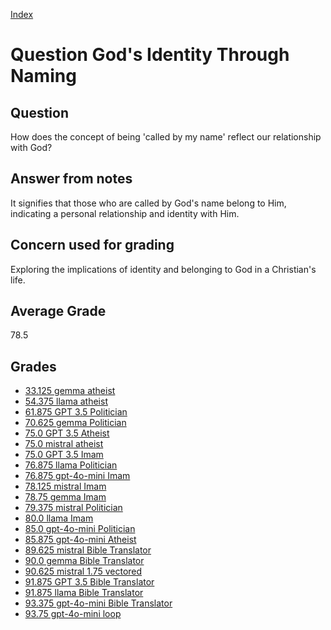 
[Index](../../index.md)
# Question God's Identity Through Naming
## Question
How does the concept of being 'called by my name' reflect our relationship with God?

## Answer from notes
It signifies that those who are called by God's name belong to Him, indicating a personal relationship and identity with Him.

## Concern used for grading
Exploring the implications of identity and belonging to God in a Christian's life.

## Average Grade
78.5

## Grades
 * [33.125 gemma atheist](../answers/gemma_atheist/God_s_Identity_Through_Naming.md)
 * [54.375 llama atheist](../answers/llama_atheist/God_s_Identity_Through_Naming.md)
 * [61.875 GPT 3.5 Politician](../answers/GPT_3.5_Politician/God_s_Identity_Through_Naming.md)
 * [70.625 gemma Politician](../answers/gemma_Politician/God_s_Identity_Through_Naming.md)
 * [75.0 GPT 3.5 Atheist](../answers/GPT_3.5_Atheist/God_s_Identity_Through_Naming.md)
 * [75.0 mistral atheist](../answers/mistral_atheist/God_s_Identity_Through_Naming.md)
 * [75.0 GPT 3.5 Imam](../answers/GPT_3.5_Imam/God_s_Identity_Through_Naming.md)
 * [76.875 llama Politician](../answers/llama_Politician/God_s_Identity_Through_Naming.md)
 * [76.875 gpt-4o-mini Imam](../answers/gpt-4o-mini_Imam/God_s_Identity_Through_Naming.md)
 * [78.125 mistral Imam](../answers/mistral_Imam/God_s_Identity_Through_Naming.md)
 * [78.75 gemma Imam](../answers/gemma_Imam/God_s_Identity_Through_Naming.md)
 * [79.375 mistral Politician](../answers/mistral_Politician/God_s_Identity_Through_Naming.md)
 * [80.0 llama Imam](../answers/llama_Imam/God_s_Identity_Through_Naming.md)
 * [85.0 gpt-4o-mini Politician](../answers/gpt-4o-mini_Politician/God_s_Identity_Through_Naming.md)
 * [85.875 gpt-4o-mini Atheist](../answers/gpt-4o-mini_Atheist/God_s_Identity_Through_Naming.md)
 * [89.625 mistral Bible Translator](../answers/mistral_Bible_Translator/God_s_Identity_Through_Naming.md)
 * [90.0 gemma Bible Translator](../answers/gemma_Bible_Translator/God_s_Identity_Through_Naming.md)
 * [90.625 mistral 1.75 vectored](../answers/mistral_1.75_vectored/God_s_Identity_Through_Naming.md)
 * [91.875 GPT 3.5 Bible Translator](../answers/GPT_3.5_Bible_Translator/God_s_Identity_Through_Naming.md)
 * [91.875 llama Bible Translator](../answers/llama_Bible_Translator/God_s_Identity_Through_Naming.md)
 * [93.375 gpt-4o-mini Bible Translator](../answers/gpt-4o-mini_Bible_Translator/God_s_Identity_Through_Naming.md)
 * [93.75 gpt-4o-mini loop](../answers/gpt-4o-mini_loop/God_s_Identity_Through_Naming.md)
